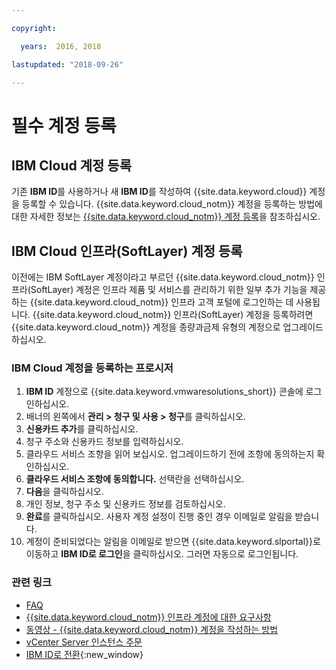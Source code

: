 ```yaml
---

copyright:

  years:  2016, 2018

lastupdated: "2018-09-26"

---
```


# 필수 계정 등록

## IBM Cloud 계정 등록

기존 **IBM ID**를 사용하거나 새 **IBM ID**를 작성하여 {{site.data.keyword.cloud}} 계정을 등록할 수 있습니다. {{site.data.keyword.cloud_notm}} 계정을 등록하는 방법에 대한 자세한 정보는 [{{site.data.keyword.cloud_notm}} 계정 등록](https://console.bluemix.net/docs/account/adminpublic.html#signing-up-for-ibm-cloud)을 참조하십시오.

## IBM Cloud 인프라(SoftLayer) 계정 등록

이전에는 IBM SoftLayer 계정이라고 부르던 {{site.data.keyword.cloud_notm}} 인프라(SoftLayer) 계정은 인프라 제품 및 서비스를 관리하기 위한 일부 추가 기능을 제공하는 {{site.data.keyword.cloud_notm}} 인프라 고객 포털에 로그인하는 데 사용됩니다. {{site.data.keyword.cloud_notm}} 인프라(SoftLayer) 계정을 등록하려면 {{site.data.keyword.cloud_notm}} 계정을 종량과금제 유형의 계정으로 업그레이드하십시오.

### IBM Cloud 계정을 등록하는 프로시저

1. **IBM ID** 계정으로 {{site.data.keyword.vmwaresolutions_short}} 콘솔에 로그인하십시오.
2. 배너의 왼쪽에서 **관리 > 청구 및 사용 > 청구**를 클릭하십시오.
3. **신용카드 추가**를 클릭하십시오.
4. 청구 주소와 신용카드 정보를 입력하십시오.
5. 클라우드 서비스 조항을 읽어 보십시오. 업그레이드하기 전에 조항에 동의하는지 확인하십시오.
6. **클라우드 서비스 조항에 동의합니다.** 선택란을 선택하십시오.
7. **다음**을 클릭하십시오.
8. 개인 정보, 청구 주소 및 신용카드 정보를 검토하십시오.
9. **완료**를 클릭하십시오. 사용자 계정 설정이 진행 중인 경우 이메일로 알림을 받습니다.
10. 계정이 준비되었다는 알림을 이메일로 받으면 {{site.data.keyword.slportal}}로 이동하고 **IBM ID로 로그인**을 클릭하십시오.
    그러면 자동으로 로그인됩니다.

### 관련 링크

* [FAQ](faq.html)
* [{{site.data.keyword.cloud_notm}} 인프라 계정에 대한 요구사항](slaccountrequirement.html)
* [동영상 - {{site.data.keyword.cloud_notm}} 계정을 작성하는 방법](https://www.youtube.com/watch?v=HBkY-Fs1d6E)
* [vCenter Server 인스턴스 주문](../vcenter/vc_orderinginstance.html)
* [IBM ID로 전환](https://console.ng.bluemix.net/docs/admin/softlayerlink.html){:new_window}
